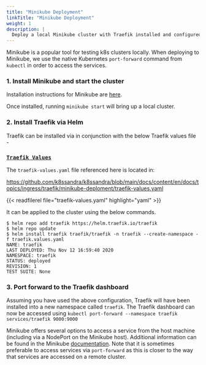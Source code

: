 ```yaml
---
title: "Minikube Deployment"
linkTitle: "Minikube Deployment"
weight: 1
description: |
  Deploy a local Minikube cluster with Traefik installed and configured.
---
```


Minikube is a popular tool for testing k8s clusters locally. When deploying to Minikube, we use the native Kubernetes `port-forward` command from `kubectl` in order to access the services. 

### 1. Install Minikube and start the cluster

Installation instructions for Minikube are [here](https://minikube.sigs.k8s.io/docs/start/).

Once installed, running `minikube start` will bring up a local cluster.

### 2. Install Traefik via Helm

Traefik can be installed via in conjunction with the below Traefik values file - 

### [`Traefik Values`](traefik-values.yaml)

The `traefik-values.yaml` file referenced here is located in:

https://github.com/k8ssandra/k8ssandra/blob/main/docs/content/en/docs/topics/ingress/traefik/minikube-deploment/traefik-values.yaml
 
{{< readfilerel file="traefik-values.yaml"  highlight="yaml" >}}

It can be applied to the cluster using the below commands. 

```
$ helm repo add traefik https://helm.traefik.io/traefik
$ helm repo update
$ helm install traefik traefik/traefik -n traefik --create-namespace -f traefik.values.yaml
NAME: traefik
LAST DEPLOYED: Thu Nov 12 16:59:40 2020
NAMESPACE: traefik
STATUS: deployed
REVISION: 1
TEST SUITE: None
```

### 3. Port forward to the Traefik dashboard

Assuming you have used the above configuration, Traefik will have been installed into a new namespace called `traefik`. The Traefik dashboard can now be accessed using `kubectl port-forward --namespace traefik services/traefik 9000:9000`

Minikube offers several options to access a service from the host machine (including via a NodePort on the Minikube host). Additional information can be found in the Minikube [documentation](https://minikube.sigs.k8s.io/docs/handbook/accessing/). Note that it is sometimes preferable to access services via `port-forward` as this is closer to the way that services are accessed on a remote cluster.
